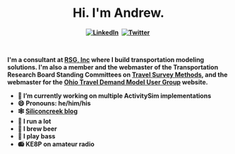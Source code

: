 <p>
  <h1 align="center"><b>Hi. I'm Andrew.</h1>
</p>
<p align="center">
<a href="https://www.linkedin.com/in/andrewrohne/"><img src="https://img.shields.io/badge/linkedin-%230077B5.svg?&style=for-the-badge&logo=linkedin&logoColor=white" alt="LinkedIn" /></a>&nbsp;
<a href="https://twitter.com/AndrewTheTM"><img src="https://img.shields.io/badge/Twitter-1DA1F2?style=for-the-badge&logo=twitter&logoColor=white" alt="Twitter" /></a>&nbsp;
</p>
<br />

I'm a consultant at [RSG, Inc](https://rsginc.com/) where I build transportation modeling solutions. I'm also a member and the webmaster of the Transportation Research Board Standing Committees on [Travel Survey Methods](https://www.travelsurveymethods.org/), and the webmaster for the [Ohio Travel Demand Model User Group](https://www.otdmug.org/) website.

- 🔭 I’m currently working on multiple ActivitySim implementations
- 😄 Pronouns: he/him/his
- 🕸️ [Siliconcreek blog](https://www.siliconcreek.net)
- 🏃 I run a lot
- 🍺 I brew beer
- 🎸 I play bass
- 📻 KE8P on amateur radio 
